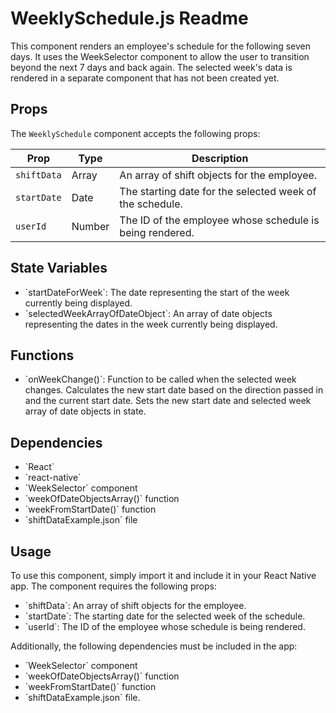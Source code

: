 # WeeklySchedule.js Readme

This component renders an employee's schedule for the following seven days. It uses the WeekSelector component to allow the user to transition beyond the next 7 days and back again. The selected week's data is rendered in a separate component that has not been created yet.

## Props

The `WeeklySchedule` component accepts the following props:

| Prop        | Type   | Description                                                  |
| -----------|--------| ------------------------------------------------------------- |
| `shiftData`| Array  | An array of shift objects for the employee.                   |
| `startDate`| Date   | The starting date for the selected week of the schedule.      |
| `userId`   | Number | The ID of the employee whose schedule is being rendered.      |

## State Variables
- \`startDateForWeek\`: The date representing the start of the week currently being displayed.
- \`selectedWeekArrayOfDateObject\`: An array of date objects representing the dates in the week currently being displayed.

## Functions
- \`onWeekChange()\`: Function to be called when the selected week changes. Calculates the new start date based on the direction passed in and the current start date. Sets the new start date and selected week array of date objects in state.

## Dependencies
- \`React\`
- \`react-native\`
- \`WeekSelector\` component
- \`weekOfDateObjectsArray()\` function
- \`weekFromStartDate()\` function
- \`shiftDataExample.json\` file

## Usage
To use this component, simply import it and include it in your React Native app. The component requires the following props:
- \`shiftData\`: An array of shift objects for the employee.
- \`startDate\`: The starting date for the selected week of the schedule.
- \`userId\`: The ID of the employee whose schedule is being rendered.

Additionally, the following dependencies must be included in the app:
- \`WeekSelector\` component
- \`weekOfDateObjectsArray()\` function
- \`weekFromStartDate()\` function
- \`shiftDataExample.json\` file.
